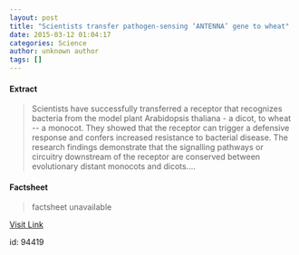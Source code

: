 ```yaml
---
layout: post
title: "Scientists transfer pathogen-sensing ‘ANTENNA’ gene to wheat"
date: 2015-03-12 01:04:17
categories: Science
author: unknown author
tags: []
---
```



#### Extract
>Scientists have successfully transferred a receptor that recognizes bacteria from the model plant Arabidopsis thaliana - a dicot, to wheat -- a monocot. They showed that the receptor can trigger a defensive response and confers increased resistance to bacterial disease. The research findings demonstrate that the signalling pathways or circuitry downstream of the receptor are conserved between evolutionary distant monocots and dicots....

#### Factsheet
>factsheet unavailable

[Visit Link](http://feeds.sciencedaily.com/~r/sciencedaily/~3/qqrvRm7SbYo/150311210417.htm)

id:   94419



